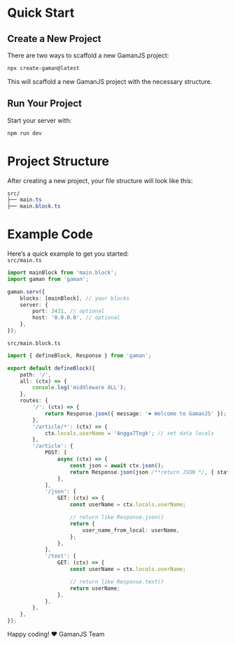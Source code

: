 # Quick Start

## Create a New Project

There are two ways to scaffold a new GamanJS project:

```bash
npx create-gaman@latest
```

This will scaffold a new GamanJS project with the necessary structure.

## Run Your Project

Start your server with:

```bash
npm run dev
```

# Project Structure

After creating a new project, your file structure will look like this:

```css
src/
├── main.ts
├── main.block.ts
```

# Example Code

Here’s a quick example to get you started: <br>
`src/main.ts`

```ts
import mainBlock from 'main.block';
import gaman from 'gaman';

gaman.serv({
	blocks: [mainBlock], // your blocks
	server: {
		port: 3431, // optional
		host: '0.0.0.0', // optional
	},
});
```

`src/main.block.ts`

```ts
import { defineBlock, Response } from 'gaman';

export default defineBlock({
	path: '/',
	all: (ctx) => {
		console.log('middleware ALL');
	},
	routes: {
		'/': (ctx) => {
			return Response.json({ message: '❤️ Welcome to GamanJS' });
		},
		'/article/*': (ctx) => {
			ctx.locals.userName = 'Angga7Togk'; // set data locals
		},
		'/article': {
			POST: [
				async (ctx) => {
					const json = await ctx.json();
					return Response.json(json /**return JSON */, { status: 200 });
				},
			],
			'/json': {
				GET: (ctx) => {
					const userName = ctx.locals.userName;

					// return like Response.json()
					return {
						user_name_from_local: userName,
					};
				},
			},
			'/text': {
				GET: (ctx) => {
					const userName = ctx.locals.userName;

					// return like Response.text()
					return userName;
				},
			},
		},
	},
});
```

Happy coding! ❤️ GamanJS Team